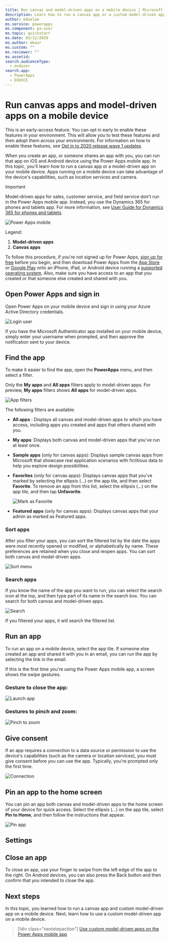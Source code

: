 ```yaml
---
title: Run canvas and model-driven apps on a mobile device | Microsoft Docs
description: Learn how to run a canvas app or a custom model-driven app on a mobile device.
author: mduelae
ms.service: powerapps
ms.component: pa-user
ms.topic: quickstart
ms.date: 03/12/2020
ms.author: mkaur
ms.custom: ""
ms.reviewer: ""
ms.assetid: 
search.audienceType: 
  - enduser
search.app: 
  - PowerApps
  - D365CE
---
```


# Run canvas apps and model-driven apps on a mobile device

This is an early-access feature. You can opt in early to enable these features in your environment. This will allow you to test these features and then adopt them across your environments. For information on how to enable these features, see [Opt in to 2020 release wave 1 updates](https://docs.microsoft.com/power-platform/admin/opt-in-early-access-updates).

When you create an app, or someone shares an app with you, you can run that app on iOS and Android device using the Power Apps mobile app. In this topic, you'll learn how to run a canvas app or a model-driven app on your mobile device. Apps running on a mobile device can take advantage of the device's capabilities, such as location services and camera.

> [!IMPORTANT]
> Model-driven apps for sales, customer service, and field service don't run in the Power Apps mobile app. Instead, you use the Dynamics 365 for phones and tablets app. For more information, see [User Guide for Dynamics 365 for phones and tablets](https://docs.microsoft.com/dynamics365/mobile-app/dynamics-365-phones-tablets-users-guide).

![Power Apps mobile](media/powerappsmobile.png)

Legend:

1. **Model-driven apps**
2. **Canvas apps**

To follow this procedure, if you're not signed up for Power Apps, [sign up for free](https://make.powerapps.com/signup?redirect=marketing&email=) before you begin, and then download Power Apps from the [App Store](https://itunes.apple.com/app/powerapps/id1047318566?mt=8) or [Google Play](https://play.google.com/store/apps/details?id=com.microsoft.msapps) onto an iPhone, iPad, or Android device running a [supported operating system](../maker/canvas-apps/limits-and-config.md). Also, make sure you have access to an app that you created or that someone else created and shared with you.



## Open Power Apps and sign in
Open Power Apps on your mobile device and sign in using your Azure Active Directory credentials.

![Login user](media/powerapps_mobile_app_signin_screen.png)

If you have the Microsoft Authenticator app installed on your mobile device, simply enter your username when prompted, and then approve the notification sent to your device.



## Find the app
To make it easier to find the app, open the **PowerApps** menu, and then select a filter. 

Only the **My apps** and **All apps** filters apply to model-driven apps. For preview, **My apps** filters shows **All apps** for model-driven apps.

![App filters](media/filter-menu.png)

The following filters are available:

* **All apps** : Displays all canvas and model-driven apps to which you have access, including apps you created and apps that others shared with you.

* **My apps**: Displays both canvas and model-driven apps that you've run at least once.

* **Sample apps** (only for canvas apps): Displays sample canvas apps from Microsoft that showcase real application scenarios with fictitious data to help you explore design possibilities.

* **Favorites** (only for canvas apps): Displays canvas apps that you've marked by selecting the ellipsis (...) on the app tile, and then select **Favorite**. To remove an app from this list, select the ellipsis (...) on the app tile, and then tap **Unfavorite**.

    ![Mark as Favorite](media/add_favorite_app.png)

* **Featured apps** (only for canvas apps): Displays canvas apps that your admin as marked as Featured apps.

### Sort apps

After you filter your apps, you can sort the filtered list by the date the apps were most recently opened or modified, or alphabetically by name. These preferences are retained when you close and reopen apps. You can sort both canvas and model-driven apps.

![Sort menu](media/sort_apps.png)

### Search apps

If you know the name of the app you want to run, you can select the search icon at the top, and then type part of its name in the search box. You can search for both canvas and model-driven apps.


![Search](media/search_apps.png)

If you filtered your apps, it will search the filtered list.

## Run an app
To run an app on a mobile device, select the app tile. If someone else created an app and shared it with you in an email, you can run the app by selecting the link in the email.

If this is the first time you're using the Power Apps mobile app, a screen shows the swipe gestures.

### Gesture to close the app:

![Launch app](media/swipe.gif)

### Gestures to pinch and zoom:

![Pinch to zoom](media/pinchtozoom.jpg)

## Give consent
If an app requires a connection to a data source or permission to use the device's capabilities (such as the camera or location services), you must give consent before you can use the app. Typically, you're prompted only the first time.

![Connection](media/give_consent.png)

## Pin an app to the home screen
You can pin an app both canvas and model-driven apps to the home screen of your device for quick access. Select the ellipsis (...) on the app tile, select **Pin to Home**, and then follow the instructions that appear.

![Pin app](media/pin_to_home.png)

## Settings

## Close an app
To close an app, use your finger to swipe from the left edge of the app to the right. On Android devices, you can also press the Back button and then confirm that you intended to close the app.

## Next steps
In this topic, you learned how to run a canvas app and custom model-driven app on a mobile device. Next, learn how to use a custom model-driven app on a mobile device. 
> [!div class="nextstepaction"]
> [Use custom model-driven apps on the Power Apps mobile app](use-custom-model-driven-app-on-mobile.md)
